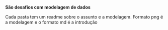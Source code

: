 **São desafios com modelagem de dados**

Cada pasta tem um readme sobre o assunto e a modelagem. Formato png é a modelagem e o formato md é a introdução